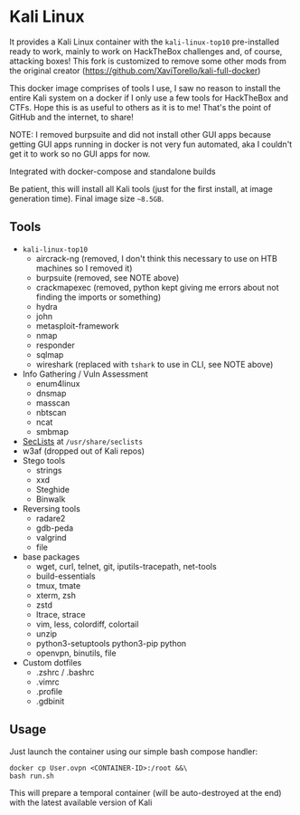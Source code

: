 # Kali Linux

It provides a Kali Linux container with the `kali-linux-top10` pre-installed ready to work, mainly to work on HackTheBox challenges and, of course, attacking boxes!
This fork is customized to remove some other mods from the original creator (https://github.com/XaviTorello/kali-full-docker)

This docker image comprises of tools I use, I saw no reason to install the entire Kali system on a docker if I only use a few tools for HackTheBox and CTFs. Hope this is as useful to others as it is to me! That's the point of GitHub and the internet, to share!

NOTE: I removed burpsuite and did not install other GUI apps because getting GUI apps running in docker is not very fun automated, aka I couldn't get it to work so no GUI apps for now.

Integrated with docker-compose and standalone builds

Be patient, this will install all Kali tools (just for the first install, at image generation time). Final image size `~8.5GB`.

## Tools

- `kali-linux-top10` 
  - aircrack-ng (removed, I don't think this necessary to use on HTB machines so I removed it)
  - burpsuite (removed, see NOTE above)
  - crackmapexec (removed, python kept giving me errors about not finding the imports or something)
  - hydra
  - john
  - metasploit-framework
  - nmap
  - responder
  - sqlmap
  - wireshark (replaced with `tshark` to use in CLI, see NOTE above)
- Info Gathering / Vuln Assessment
  - enum4linux
  - dnsmap
  - masscan
  - nbtscan
  - ncat
  - smbmap
- [SecLists](https://github.com/danielmiessler/SecLists) at `/usr/share/seclists`
- w3af (dropped out of Kali repos)
- Stego tools
  - strings
  - xxd
  - Steghide
  - Binwalk
- Reversing tools
  - radare2
  - gdb-peda
  - valgrind
  - file
- base packages
  - wget, curl, telnet, git, iputils-tracepath, net-tools
  - build-essentials
  - tmux, tmate
  - xterm, zsh
  - zstd
  - ltrace, strace
  - vim, less, colordiff, colortail
  - unzip
  - python3-setuptools python3-pip python
  - openvpn, binutils, file
- Custom dotfiles
  - .zshrc / .bashrc
  - .vimrc
  - .profile
  - .gdbinit

  
## Usage

Just launch the container using our simple bash compose handler:

```
docker cp User.ovpn <CONTAINER-ID>:/root &&\
bash run.sh
```

This will prepare a temporal container (will be auto-destroyed at the end) with the latest available version of Kali

